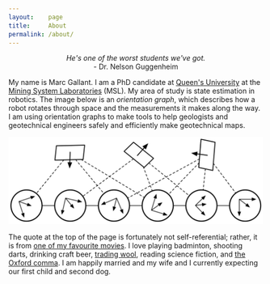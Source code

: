```yaml
---
layout:    page
title:     About
permalink: /about/
---
```


<p style='text-align: center;'><i>He's one of the worst students we've got.</i><br />- Dr. Nelson Guggenheim</p>

My name is Marc Gallant. I am a PhD candidate at [Queen's University](www.queensu.ca) at the [Mining System Laboratories](https://msl.engineering.queensu.ca) (MSL). My area of study is state estimation in robotics. The image below is an *orientation graph*, which describes how a robot rotates through space and the measurements it makes along the way. I am using orientation graphs to make tools to help geologists and geotechnical engineers safely and efficiently make geotechnical maps. 

![An orientation graph](/images/graph.png)

The quote at the top of the page is fortunately not self-referential; rather, it is from [one of my favourite movies](http://www.imdb.com/title/tt0128445/). I love playing badminton, shooting darts, drinking craft beer, [trading wool](https://en.wikipedia.org/wiki/Catan), reading science fiction, and [the Oxford comma](https://en.wikipedia.org/wiki/Serial_comma). I am happily married and my wife and I currently expecting our first child and second dog.

